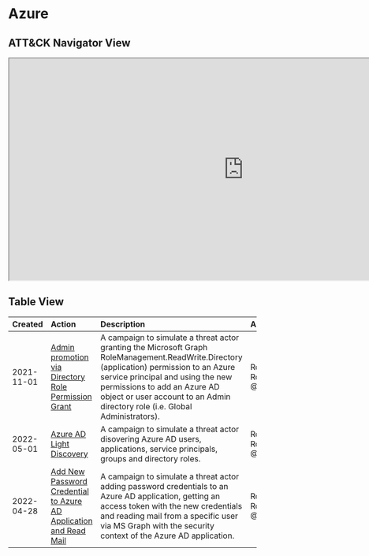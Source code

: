 # Azure

## ATT&CK Navigator View

<iframe src="https://mitre-attack.github.io/attack-navigator/enterprise/#layerURL=https%3A%2F%2Fraw.githubusercontent.com%2FAzure%2FCloud-Katana%2Fmain%2Fdocs%2Fsimulate%2Fazure%2Fazure.json&tabs=false&selecting_techniques=false" width="950" height="450"></iframe>

## Table View

|Created|Action|Description|Author|
| :---| :---| :---| :---|
|2021-11-01 |[Admin promotion via Directory Role Permission Grant](https://cloud-katana.com/simulate/azure//admin_promotion_via_directory_role_permission_grant.html) |A campaign to simulate a threat actor granting the Microsoft Graph RoleManagement.ReadWrite.Directory (application) permission to an Azure service principal and using the new permissions to add an Azure AD object or user account to an Admin directory role (i.e. Global Administrators). |Roberto Rodriguez @Cyb3rWard0g |
|2022-05-01 |[Azure AD Light Discovery](https://cloud-katana.com/simulate/azure//azure_ad_light_discovery.html) |A campaign to simulate a threat actor disovering Azure AD users, applications, service principals, groups and directory roles. |Roberto Rodriguez @Cyb3rWard0g |
|2022-04-28 |[Add New Password Credential to Azure AD Application and Read Mail](https://cloud-katana.com/simulate/azure//add_new_password_credential_to_azure_ad_application_and_read_mail.html) |A campaign to simulate a threat actor adding password credentials to an Azure AD application, getting an access token with the new credentials and reading mail from a specific user via MS Graph with the security context of the Azure AD application. |Roberto Rodriguez @Cyb3rWard0g |
